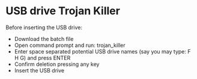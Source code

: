 # USB drive Trojan Killer
Before inserting the USB drive:
- Download the batch file
- Open command prompt and run: trojan_killer
- Enter space separated potential USB drive names (say you may type: F H G) and press ENTER
- Confirm deletion pressing any key
- Insert the USB drive
